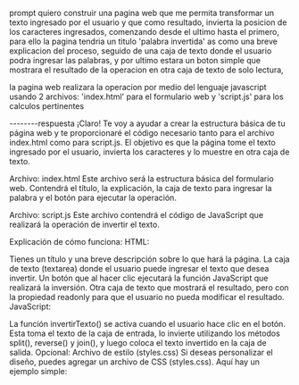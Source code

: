 
prompt
quiero construir una pagina web que me permita transformar un texto ingresado por el usuario y que como resultado, invierta la posicion de los caracteres ingresados, comenzando desde el ultimo hasta el primero, para ello la pagina tendria un titulo 'palabra invertida' as como una breve explicacion del proceso, seguido de una caja de texto donde el usuario podra ingresar las palabras, y por ultimo estara un boton simple que mostrara el resultado de la operacion en otra caja de texto de solo lectura,  

la pagina web realizara la operacion por medio del lenguaje javascript usando 2 archivos:
 'index.html' para el formulario web   y 'script.js' para los calculos pertinentes

--------respuesta
 ¡Claro! Te voy a ayudar a crear la estructura básica de tu página web y te proporcionaré el código necesario tanto para el archivo index.html como para script.js. El objetivo es que la página tome el texto ingresado por el usuario, invierta los caracteres y lo muestre en otra caja de texto.

Archivo: index.html
Este archivo será la estructura básica del formulario web. Contendrá el título, la explicación, la caja de texto para ingresar la palabra y el botón para ejecutar la operación.


Archivo: script.js
Este archivo contendrá el código de JavaScript que realizará la operación de invertir el texto.

Explicación de cómo funciona:
HTML:

Tienes un título y una breve descripción sobre lo que hará la página.
La caja de texto (textarea) donde el usuario puede ingresar el texto que desea invertir.
Un botón que al hacer clic ejecutará la función JavaScript que realizará la inversión.
Otra caja de texto que mostrará el resultado, pero con la propiedad readonly para que el usuario no pueda modificar el resultado.
JavaScript:

La función invertirTexto() se activa cuando el usuario hace clic en el botón. Esta toma el texto de la caja de entrada, lo invierte utilizando los métodos split(), reverse() y join(), y luego coloca el texto invertido en la caja de salida.
Opcional: Archivo de estilo (styles.css)
Si deseas personalizar el diseño, puedes agregar un archivo de CSS (styles.css). Aquí hay un ejemplo simple: